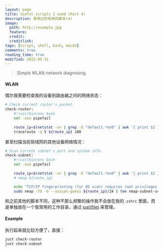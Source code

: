 ```yaml
---
layout: page
title: Useful scripts I used (Part 4)
description: 我用过的有用的脚本(4)
image:
  path: http://example.jpg
  feature: 
  credit: 
  creditlink:
tags: [script, shell, bash, macOS]
comments: true
reading_time: true
modified: 2022-05-31
---
```




> Simple WLAN network diagnosing.



#### WLAN

偶尔我需要检查我的设备到路由器之间的网络状态：

```bash
# Check current router's packet.
check-router:
    #!/usr/bin/env bash
    set -euo pipefail
    
    route_ip=$(netstat -nr | grep -E "default.*en0" | awk '{ print $2 }')
    traceroute -q 5 ${route_ip} 100
```

甚至扫描当前局域网的其他设备网络情况：

```bash
# Scan current subnet's port and system info.
check-subnet:
    #!/usr/bin/env bash
    set -euo pipefail
    
    route_ip=$(netstat -nr | grep -E "default.*en0" | awk '{ print $2 }')
    # nmap ${route_ip}

    echo "TCP/IP fingerprinting (for OS scan) requires root privileges."
    sudo nmap -T5 -O --osscan-guess ${route_ip}/24 | tee nmap-subnet-scan-$(date +%s).log
```



和之前其他的脚本不同，这种不那么频繁的操作我不会放在我的`.zshrc` 里面，而是单独放在一个我常用的工作目录，通过 [just(file)](https://github.com/casey/just)  来管理。



#### Example

执行起来就比较方便了，直接：

```bash
just check-router
just check-subnet
```

